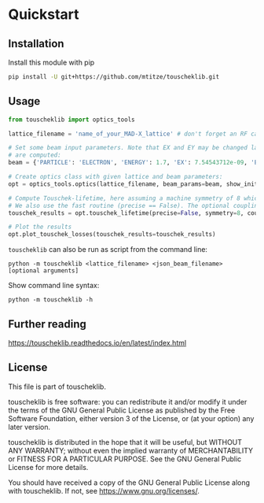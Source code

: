 # Quickstart

## Installation

Install this module with pip

```sh
pip install -U git+https://github.com/mtitze/touscheklib.git
```

## Usage

```python
from touscheklib import optics_tools

lattice_filename = 'name_of_your_MAD-X_lattice' # don't forget an RF cavity.

# Set some beam input parameters. Note that EX and EY may be changed later, when the natural parameters
# are computed:
beam = {'PARTICLE': 'ELECTRON', 'ENERGY': 1.7, 'EX': 7.54543712e-09, 'EY': 1.2e-10, 'NPART': 5000000000.0, 'SIGE': 0.00069541, 'SIGT': 0.0029196, 'radiate': True}

# Create optics class with given lattice and beam parameters:
opt = optics_tools.optics(lattice_filename, beam_params=beam, show_init=False, verbose=True)

# Compute Touschek-lifetime, here assuming a machine symmetry of 8 which will increase the calculation speed.
# We also use the fast routine (precise == False). The optional coupling parameter coupling_y can be used to enlarge EY by coupling_y*EX:
touschek_results = opt.touschek_lifetime(precise=False, symmetry=8, coupling_y=0.02)

# Plot the results
opt.plot_touschek_losses(touschek_results=touschek_results)
```

`touscheklib` can also be run as script from the command line:

```
python -m touscheklib <lattice_filename> <json_beam_filename> [optional arguments]
```

Show command line syntax:

```
python -m touscheklib -h
```

## Further reading

https://touscheklib.readthedocs.io/en/latest/index.html

## License

This file is part of touscheklib.

touscheklib is free software: you can redistribute it and/or modify
it under the terms of the GNU General Public License as published by
the Free Software Foundation, either version 3 of the License, or
(at your option) any later version.

touscheklib is distributed in the hope that it will be useful,
but WITHOUT ANY WARRANTY; without even the implied warranty of
MERCHANTABILITY or FITNESS FOR A PARTICULAR PURPOSE.  See the
GNU General Public License for more details.

You should have received a copy of the GNU General Public License
along with touscheklib.  If not, see <https://www.gnu.org/licenses/>.